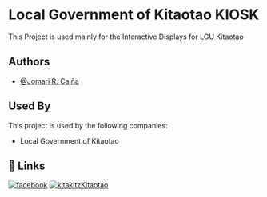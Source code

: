 
# Local Government of Kitaotao KIOSK

This Project is used mainly for the Interactive Displays for LGU Kitaotao

## Authors

- [@Jomari R. Caiña](https://www.github.com/toryang2) 


## Used By

This project is used by the following companies:

- Local Government of Kitaotao
## 🔗 Links
[![facebook](https://img.shields.io/badge/FACEBOOK-0A66C2?style=for-the-badge&logo=facebook&logoColor=white)](https://facebook.com/upszboh.thurston)
[![kitakitzKitaotao](https://massokitaotao.net/wp-content/uploads/2025/01/mergeLogo128.png)](https://lgukitaotao.com/)
